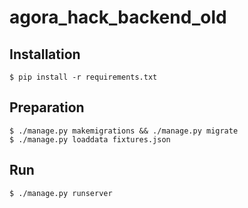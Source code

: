 # agora_hack_backend_old

## Installation
```shell
$ pip install -r requirements.txt
```

## Preparation
```shell
$ ./manage.py makemigrations && ./manage.py migrate
$ ./manage.py loaddata fixtures.json
```

## Run
```shell
$ ./manage.py runserver
```